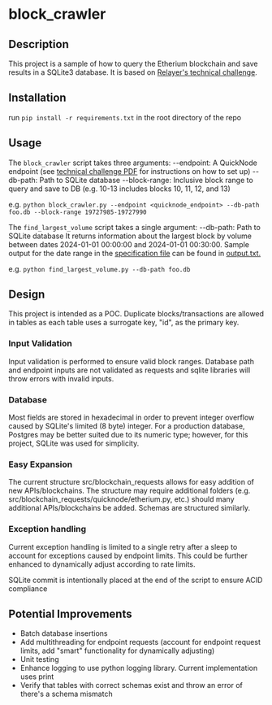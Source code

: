 # block_crawler

## Description
This project is a sample of how to query the Etherium blockchain and save results in a SQLite3 database. It is based on [Relayer's technical challenge](./relayer-technical-challenge.pdf).

## Installation
run `pip install -r requirements.txt` in the root directory of the repo

## Usage
The `block_crawler` script takes three arguments:
--endpoint: A QuickNode endpoint (see [technical challenge PDF](./relayer-technical-challenge.pdf) for instructions on how to set up)
--db-path: Path to SQLite database
--block-range: Inclusive block range to query and save to DB (e.g. 10-13 includes blocks 10, 11, 12, and 13)

e.g. 
`python block_crawler.py --endpoint <quicknode_endpoint> --db-path foo.db --block-range 19727985-19727990`

The `find_largest_volume` script takes a single argument:
--db-path: Path to SQLite database
It returns information about the largest block by volume between dates 2024-01-01 00:00:00 and 2024-01-01 00:30:00. Sample output for the date range in the [specification file](./relayer-technical-challenge.pdf) can be found in [output.txt.](./output.txt)

e.g. 
`python find_largest_volume.py --db-path foo.db`

## Design
This project is intended as a POC. Duplicate blocks/transactions are allowed in tables as each table uses a surrogate key, "id", as the primary key.

### Input Validation
Input validation is performed to ensure valid block ranges. Database path and endpoint inputs are not validated as requests and sqlite libraries will throw errors with invalid inputs.

### Database
Most fields are stored in hexadecimal in order to prevent integer overflow caused by SQLite's limited (8 byte) integer. For a production database, Postgres may be better suited due to its numeric type; however, for this project, SQLite was used for simplicity.

### Easy Expansion
The current structure src/blockchain_requests allows for easy addition of new APIs/blockchains. The structure may require additional folders (e.g. src/blockchain_requests/quicknode/etherium.py, etc.) should many additional APIs/blockchains be added. Schemas are structured similarly.

### Exception handling
Current exception handling is limited to a single retry after a sleep to account for exceptions caused by endpoint limits. This could be further enhanced to dynamically adjust according to rate limits.

SQLite commit is intentionally placed at the end of the script to ensure ACID compliance

## Potential Improvements
- Batch database insertions
- Add multithreading for endpoint requests (account for endpoint request limits, add "smart" functionality for dynamically adjusting)
- Unit testing
- Enhance logging to use python logging library. Current implementation uses print
- Verify that tables with correct schemas exist and throw an error of there's a schema mismatch
